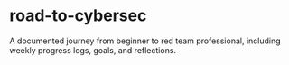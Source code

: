 # road-to-cybersec
A documented journey from beginner to red team professional, including weekly progress logs, goals, and reflections. 
